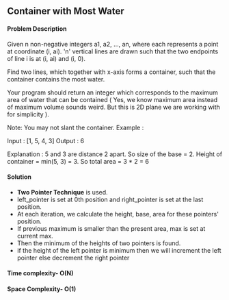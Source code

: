 ## Container with Most Water

#### Problem Description

Given n non-negative integers a1, a2, ..., an,
where each represents a point at coordinate (i, ai).
'n' vertical lines are drawn such that the two endpoints of line i is at (i, ai) and (i, 0).

Find two lines, which together with x-axis forms a container, such that the container contains the most water.

Your program should return an integer which corresponds to the maximum area of water that can be contained ( Yes, we know maximum area instead of maximum volume sounds weird. But this is 2D plane we are working with for simplicity ).

Note: You may not slant the container. 
Example :

Input : [1, 5, 4, 3]
Output : 6

Explanation : 5 and 3 are distance 2 apart. So size of the base = 2. Height of container = min(5, 3) = 3. 
So total area = 3 * 2 = 6

#### Solution
- **Two Pointer Technique** is used.
- left_pointer is set at 0th position and right_pointer is set at the last position.
- At each iteration, we calculate the height, base, area for these pointers' position.
- If previous maximum is smaller than the present area, max is set at current max.
- Then the minimum of the heights of two pointers is found.
- if the height of the left pointer is minimum then we will increment the left pointer else decrement the right pointer

#### Time complexity- O(N)
#### Space Complexity- O(1)

